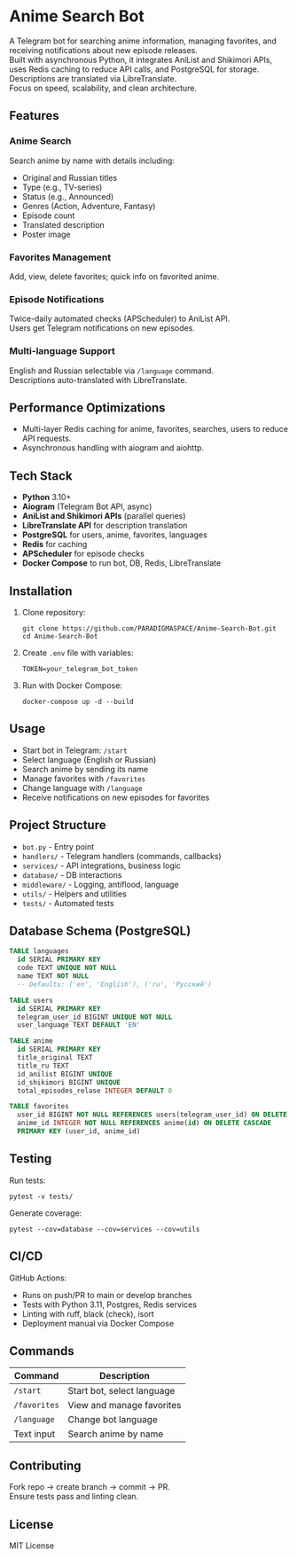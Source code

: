 # Anime Search Bot

A Telegram bot for searching anime information, managing favorites, and receiving notifications about new episode releases.  
Built with asynchronous Python, it integrates AniList and Shikimori APIs, uses Redis caching to reduce API calls, and PostgreSQL for storage.  
Descriptions are translated via LibreTranslate.  
Focus on speed, scalability, and clean architecture.

## Features

### Anime Search
Search anime by name with details including:
- Original and Russian titles
- Type (e.g., TV-series)
- Status (e.g., Announced)
- Genres (Action, Adventure, Fantasy)
- Episode count
- Translated description
- Poster image

### Favorites Management
Add, view, delete favorites; quick info on favorited anime.

### Episode Notifications
Twice-daily automated checks (APScheduler) to AniList API.  
Users get Telegram notifications on new episodes.

### Multi-language Support
English and Russian selectable via `/language` command.  
Descriptions auto-translated with LibreTranslate.

## Performance Optimizations
- Multi-layer Redis caching for anime, favorites, searches, users to reduce API requests.
- Asynchronous handling with aiogram and aiohttp.

## Tech Stack
- **Python** 3.10+
- **Aiogram** (Telegram Bot API, async)
- **AniList and Shikimori APIs** (parallel queries)
- **LibreTranslate API** for description translation
- **PostgreSQL** for users, anime, favorites, languages
- **Redis** for caching
- **APScheduler** for episode checks
- **Docker Compose** to run bot, DB, Redis, LibreTranslate

## Installation
1. Clone repository:  
   ```
   git clone https://github.com/PARADIGMASPACE/Anime-Search-Bot.git
   cd Anime-Search-Bot
   ```

2. Create `.env` file with variables:  
   ```
   TOKEN=your_telegram_bot_token
   ```

3. Run with Docker Compose:  
   ```
   docker-compose up -d --build
   ```

## Usage
- Start bot in Telegram: `/start`
- Select language (English or Russian)
- Search anime by sending its name
- Manage favorites with `/favorites`
- Change language with `/language`
- Receive notifications on new episodes for favorites

## Project Structure
- `bot.py` - Entry point
- `handlers/` - Telegram handlers (commands, callbacks)
- `services/` - API integrations, business logic
- `database/` - DB interactions
- `middleware/` - Logging, antiflood, language
- `utils/` - Helpers and utilities
- `tests/` - Automated tests

## Database Schema (PostgreSQL)
```sql
TABLE languages
  id SERIAL PRIMARY KEY
  code TEXT UNIQUE NOT NULL
  name TEXT NOT NULL
  -- Defaults: ('en', 'English'), ('ru', 'Русский')

TABLE users
  id SERIAL PRIMARY KEY
  telegram_user_id BIGINT UNIQUE NOT NULL
  user_language TEXT DEFAULT 'EN'

TABLE anime
  id SERIAL PRIMARY KEY
  title_original TEXT
  title_ru TEXT
  id_anilist BIGINT UNIQUE
  id_shikimori BIGINT UNIQUE
  total_episodes_relase INTEGER DEFAULT 0

TABLE favorites
  user_id BIGINT NOT NULL REFERENCES users(telegram_user_id) ON DELETE CASCADE
  anime_id INTEGER NOT NULL REFERENCES anime(id) ON DELETE CASCADE
  PRIMARY KEY (user_id, anime_id)
```

## Testing
Run tests:  
```
pytest -v tests/
```

Generate coverage:  
```
pytest --cov=database --cov=services --cov=utils
```

## CI/CD
GitHub Actions:
- Runs on push/PR to main or develop branches
- Tests with Python 3.11, Postgres, Redis services
- Linting with ruff, black (check), isort
- Deployment manual via Docker Compose

## Commands
| Command    | Description                  |
|------------|------------------------------|
| `/start`   | Start bot, select language   |
| `/favorites` | View and manage favorites  |
| `/language` | Change bot language         |
| Text input | Search anime by name         |

## Contributing
Fork repo → create branch → commit → PR.  
Ensure tests pass and linting clean.

## License
MIT License